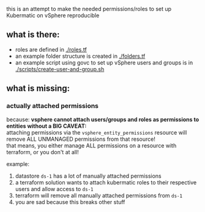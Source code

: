 this is an attempt to make the needed permissions/roles to set up Kubermatic on vSphere reproducible

## what is there:

- roles are defined in [./roles.tf](./roles.tf)
- an example folder structure is created in [./folders.tf](./folders.tf)
- an example script using govc to set up vSphere users and groups is in [./scripts/create-user-and-group.sh](./scripts/create-user-and-group.sh)

## what is missing:

### actually attached permissions
because: **vsphere cannot attach users/groups and roles as permissions to entities without a BIG CAVEAT:**  
attaching permissions via the `vsphere_entity_permissions` resource will remove ALL UNMANAGED permissions from that resource!  
that means, you either manage ALL permissions on a resource with terraform, or you don't at all!

example:
1. datastore `ds-1` has a lot of manually attached permissions
1. a terraform solution wants to attach kubermatic roles to their respective users and allow access to `ds-1`
1. terraform will remove all manually attached permissions from `ds-1`
1. you are sad because this breaks other stuff

